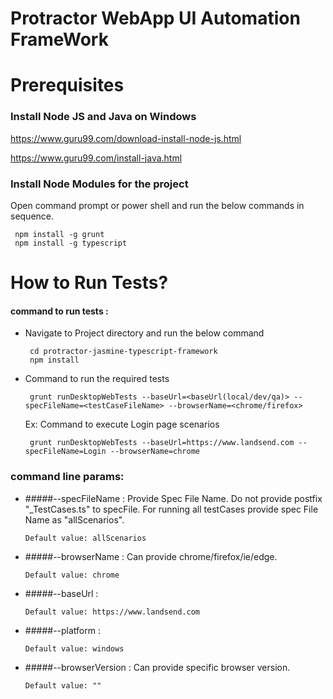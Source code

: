 Protractor WebApp UI Automation FrameWork
===

# Prerequisites

### Install Node JS and Java on Windows

 https://www.guru99.com/download-install-node-js.html

 https://www.guru99.com/install-java.html

### Install Node Modules for the project
  Open command prompt or power shell and run the below commands in sequence.
  
     npm install -g grunt
     npm install -g typescript

# How to Run Tests?
   #### command to run tests :
  - Navigate to Project directory and run the below command

         cd protractor-jasmine-typescript-framework
         npm install
    
  - Command to run the required tests

         grunt runDesktopWebTests --baseUrl=<baseUrl(local/dev/qa)> --specFileName=<testCaseFileName> --browserName=<chrome/firefox>

    Ex: Command to execute Login page scenarios

         grunt runDesktopWebTests --baseUrl=https://www.landsend.com --specFileName=Login --browserName=chrome

  
    

### command line params:
   
  - #####--specFileName :
      Provide Spec File Name. Do not provide postfix "_TestCases.ts" to specFile. For running all testCases provide spec File Name as "allScenarios".
  
        Default value: allScenarios

  - #####--browserName :
       Can provide chrome/firefox/ie/edge.

        Default value: chrome

  - #####--baseUrl :
 
        Default value: https://www.landsend.com
        
   - #####--platform :

         Default value: windows
 
  - #####--browserVersion :
      Can provide specific browser version.

        Default value: ""
